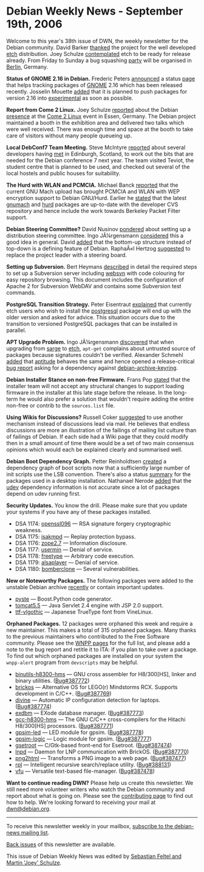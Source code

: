 
Debian Weekly News - September 19th, 2006
=========================================


Welcome to this year's 38th issue of DWN, the weekly newsletter for the
Debian community. David Barker [thanked](https://lists.debian.org/debian-devel/2006/09/msg00042.html)
the project for the well developed [etch](https://www.debian.org/releases/etch/)
distribution. Joey Schulze [contemplated](http://www.infodrom.org/~joey/log/?200609102259) etch
to be ready for release already. From Friday to Sunday a bug squashing [party](https://wiki.debian.org/BSPMarathon) will be organised in [Berlin](https://wiki.debian.org/BSP/de/Berlin), Germany.


**Status of GNOME 2.16 in Debian.** Frederic Peters [announced](https://lists.debian.org/debian-gtk-gnome/2006/09/msg00004.html) a status [page](http://www.0d.be/debian/debian-gnome-2.16-status.html) that
helps tracking packages of [GNOME](http://www.gnome.org/) 2.16
which has been released recently. Josselin Mouette [added](https://lists.debian.org/debian-gtk-gnome/2006/09/msg00005.html)
that it is planned to push packages for version 2.16 into [experimental](https://packages.debian.org/experimental/) as soon as
possible.


**Report from Come 2 Linux.** Joey Schulze [reported](http://www.infodrom.org/~joey/log/?200609122039) about the
Debian [presence](https://www.debian.org/events/2006/0909-come2linux-report) at
the [Come 2 Linux](https://www.debian.org/events/2006/0909-come2linux) event in
Essen, Germany. The Debian project maintained a booth in the exhibition area
and delivered two talks which were well received. There was enough time and
space at the booth to take care of visitors without many people queueing
up.


**Local DebConf7 Team Meeting.** Steve McIntyre [reported](http://blog.einval.com/2006/09/11#dc_team_20060909) about
several developers having [met](http://wiki.debconf.org/wiki/DebConf7/Meetings/Minutes/2006-09-09) in
Edinburgh, Scotland, to work out the bits that are needed for the Debian conference 7
next year. The team visited Teviot, the student centre that is planned to
be used, and checked out several of the local hostels and public houses for
suitability.


**The Hurd with WLAN and PCMCIA.** Michael Banck [reported](https://lists.debian.org/debian-hurd/2006/09/msg00025.html)
that the current GNU Mach upload has brought PCMCIA and WLAN with WEP
encryption support to Debian GNU/Hurd. Earlier he [stated](https://lists.debian.org/debian-hurd/2006/09/msg00000.html)
that the latest [gnumach](https://packages.debian.org/gnumach) and
[hurd](https://packages.debian.org/hurd) packages are up-to-date
with the developer CVS repository and hence include the work towards Berkeley
Packet Filter support.


**Debian Steering Committee?** David Nusinov [pondered](http://gravityboy.livejournal.com/29046.html) about setting
up a distribution steering committee. Ingo JÃ¼rgensmann [considered](http://blog.windfluechter.net/?q=node/134) this a good idea in
general. David [added](http://gravityboy.livejournal.com/29306.html) that the bottom-up structure instead of top-down is a
defining feature of Debian. RaphaÃ«l Hertzog [suggested](http://www.ouaza.com/wordpress/2006/09/04/steering-committee-or-board/) to replace the project leader with a steering board.


**Setting up Subversion.** Bert Heymans [described](http://www.howtoforge.com/debian_subversion_websvn) in
detail the required steps to set up a Subversion server including [websvn](https://packages.debian.org/websvn) with code colouring for
easy repository browsing. This document includes the configuration of Apache
2 for Subversion WebDAV and contains some Subversion test commands.


**PostgreSQL Transition Strategy.** Peter Eisentraut [explained](https://lists.debian.org/debian-release/2006/09/msg00127.html)
that currently etch users who wish to install the [postgresql](https://packages.debian.org/postgresql) package will end
up with the older version and asked for advice. This situation occurs due to
the transition
to versioned PostgreSQL packages that can be installed in parallel.


**APT Upgrade Problem.** Ingo JÃ¼rgensmann [discovered](https://lists.debian.org/debian-release/2006/09/msg00062.html) that when upgrading from [sarge](https://www.debian.org/releases/sarge/) to [etch](https://www.debian.org/releases/etch/), `apt-get`
complains about untrusted source of packages because signatures couldn't be
verified. Alexander Schmehl [added](https://lists.debian.org/debian-release/2006/09/msg00106.html) that [aptitude](https://packages.debian.org/aptitude)
behaves the same and hence opened a release-critical [bug report](https://bugs.debian.org/386800) asking for a dependency
against [debian-archive-keyring](https://packages.debian.org/debian-archive-keyring).


**Debian Installer Stance on non-free Firmware.** Frans Pop [stated](https://lists.debian.org/debian-vote/2006/09/msg00190.html)
that the installer team will not accept any structural changes to support
loading firmware in the installer at this late stage before the release. In
the long-term he would also prefer a solution that wouldn't require adding the
entire non-free or contrib to the `sources.list` file.


**Using Wikis for Discussions?** Russell Coker [suggested](http://etbe.blogspot.com/2006/09/mailing-list-culture.html)
to use another mechanism instead of discussions lead via mail. He believes
that endless discussions are more an illustration of the failings of mailing
list culture than of failings of Debian. If each side had a Wiki page that
they could modify then in a small amount of time there would be a set of two
main consensus opinions which would each be explained clearly and summarised
well.


**Debian Boot Dependency Graph.** Petter Reinholdtsen [created](https://lists.debian.org/debian-devel/2006/09/msg00136.html)
a dependency graph of boot scripts now that a sufficiently large number of
init scripts use the LSB convention. There's also a status [summary](http://initscripts-ng.alioth.debian.org/soc2006-bootsystem/lsblist.html) for the packages used in a desktop installation. Nathanael Nerode
[added](https://lists.debian.org/debian-devel/2006/09/msg00198.html)
that the [udev](https://packages.debian.org/udev) dependency
information is not accurate since a lot of packages depend on udev running
first.


**Security Updates.** You know the drill. Please make sure
that you update your systems if you have any of these packages installed.


* DSA 1174: [openssl096](https://www.debian.org/security/2006/dsa-1174) —
 RSA signature forgery cryptographic weakness.
* DSA 1175: [isakmpd](https://www.debian.org/security/2006/dsa-1175) —
 Replay protection bypass.
* DSA 1176: [zope2.7](https://www.debian.org/security/2006/dsa-1176) —
 Information disclosure.
* DSA 1177: [usermin](https://www.debian.org/security/2006/dsa-1177) —
 Denial of service.
* DSA 1178: [freetype](https://www.debian.org/security/2006/dsa-1178) —
 Arbitrary code execution.
* DSA 1179: [alsaplayer](https://www.debian.org/security/2006/dsa-1179) —
 Denial of service.
* DSA 1180: [bomberclone](https://www.debian.org/security/2006/dsa-1180) —
 Several vulnerabilities.


**New or Noteworthy Packages.** The following packages were
added to the unstable Debian archive [recently](https://packages.debian.org/unstable/newpkg_main) or contain
important updates.


* [pyste](https://packages.debian.org/unstable/python/pyste)
 — Boost.Python code generator.
* [tomcat5.5](https://packages.debian.org/unstable/web/tomcat5.5)
 — Java Servlet 2.4 engine with JSP 2.0 support.
* [ttf-vlgothic](https://packages.debian.org/unstable/x11/ttf-vlgothic)
 — Japanese TrueType font from VineLinux.


**Orphaned Packages.** 12 packages were orphaned this week and
require a new maintainer. This makes a total of 315 orphaned packages. Many
thanks to the previous maintainers who contributed to the Free Software
community. Please see the [WNPP pages](https://www.debian.org/devel/wnpp/) for
the full list, and please add a note to the bug report and retitle it to ITA:
if you plan to take over a package. To find out which orphaned packages are
installed on your system the `wnpp-alert` program from `devscripts` may be helpful.


* [binutils-h8300-hms](https://packages.debian.org/unstable/devel/binutils-h8300-hms)
 — GNU cross assembler for H8/300[HS], linker and binary utilities.
 ([Bug#387772](https://bugs.debian.org/387772))
* [brickos](https://packages.debian.org/unstable/devel/brickos)
 — Alternative OS for LEGO(r) Mindstorms RCX. Supports development in C/C++.
 ([Bug#387769](https://bugs.debian.org/387769))
* [divine](https://packages.debian.org/unstable/admin/divine)
 — Automatic IP configuration detection for laptops.
 ([Bug#387774](https://bugs.debian.org/387774))
* [exdbm](https://packages.debian.org/unstable/libs/exdbm)
 — EXode database manager.
 ([Bug#387773](https://bugs.debian.org/387773))
* [gcc-h8300-hms](https://packages.debian.org/unstable/devel/gcc-h8300-hms)
 — The GNU C/C++ cross-compilers for the Hitachi H8/300[HS] processors.
 ([Bug#387771](https://bugs.debian.org/387771))
* [gpsim-led](https://packages.debian.org/unstable/electronics/gpsim-led)
 — LED module for gpsim.
 ([Bug#387778](https://bugs.debian.org/387778))
* [gpsim-logic](https://packages.debian.org/unstable/electronics/gpsim-logic)
 — Logic module for gpsim.
 ([Bug#387777](https://bugs.debian.org/387777))
* [gsetroot](https://packages.debian.org/unstable/x11/gsetroot)
 — C/Gtk-based front-end for Esetroot.
 ([Bug#387474](https://bugs.debian.org/387474))
* [lnpd](https://packages.debian.org/unstable/devel/lnpd)
 — Daemon for LNP communication with BrickOS.
 ([Bug#387770](https://bugs.debian.org/387770))
* [png2html](https://packages.debian.org/unstable/graphics/png2html)
 — Transforms a PNG image to a web page.
 ([Bug#387477](https://bugs.debian.org/387477))
* [rpl](https://packages.debian.org/unstable/utils/rpl)
 — Intelligent recursive search/replace utility.
 ([Bug#388131](https://bugs.debian.org/388131))
* [vfu](https://packages.debian.org/unstable/utils/vfu)
 — Versatile text-based file-manager.
 ([Bug#387478](https://bugs.debian.org/387478))


**Want to continue reading DWN?** Please help us create this
newsletter. We still need more volunteer writers who watch the Debian
community and report about what is going on. Please see the [contributing page](https://www.debian.org/News/weekly/contributing) to find out how
to help. We're looking forward to receiving your mail at [dwn@debian.org](mailto:dwn@debian.org).




---



 To receive this newsletter weekly in your mailbox, [subscribe to the debian-news mailing list](https://lists.debian.org/debian-news/).



[Back issues](https://www.debian.org/News/weekly/) of this newsletter are available.



This issue of Debian Weekly News was edited by [Sebastian Feltel and Martin 'Joey' Schulze](mailto:dwn@debian.org).




